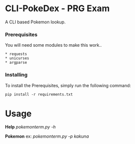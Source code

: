 # CLI-PokeDex - PRG Exam

A CLI based Pokemon lookup. 

### Prerequisites

You will need some modules to make this work..

```
* requests
* unicurses
* argparse
```

### Installing

To install the Prerequisites, simply run the following command:

```
pip install -r requirements.txt
```
# Usage

**Help**
*pokemonterm.py -h*

**Pokemon**
ex:
*pokemonterm.py -p kakuna*